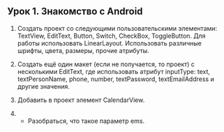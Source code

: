 <h2>Урок 1. Знакомство с Android</h2>

1. Создать проект со следующими пользовательскими элементами: TextView, EditText, Button, Switch, CheckBox, ToggleButton. Для работы использовать LinearLayout. Использовать различные шрифты, цвета, размеры, прочие атрибуты.

2. Создать ещё один макет (если не получается, то проект) с несколькими EditText, где использовать атрибут inputType: text, textPersonName, phone, number, textPassword, textEmailAddress и другие значения.

3. Добавить в проект элемент CalendarView.

4. * Разобраться, что такое параметр ems.

